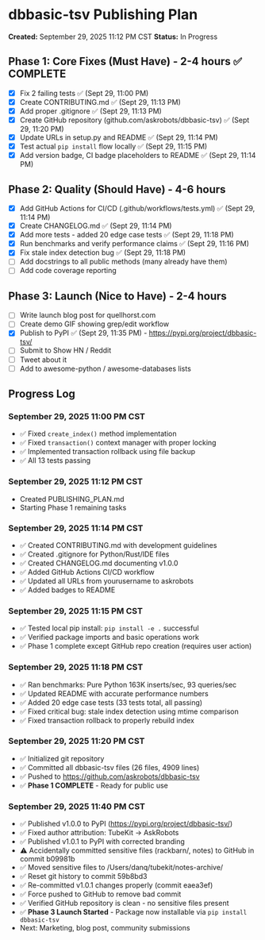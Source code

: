 # dbbasic-tsv Publishing Plan

**Created:** September 29, 2025 11:12 PM CST
**Status:** In Progress

## Phase 1: Core Fixes (Must Have) - 2-4 hours ✅ COMPLETE

- [x] Fix 2 failing tests ✅ (Sept 29, 11:00 PM)
- [x] Create CONTRIBUTING.md ✅ (Sept 29, 11:13 PM)
- [x] Add proper .gitignore ✅ (Sept 29, 11:13 PM)
- [x] Create GitHub repository (github.com/askrobots/dbbasic-tsv) ✅ (Sept 29, 11:20 PM)
- [x] Update URLs in setup.py and README ✅ (Sept 29, 11:14 PM)
- [x] Test actual `pip install` flow locally ✅ (Sept 29, 11:15 PM)
- [x] Add version badge, CI badge placeholders to README ✅ (Sept 29, 11:14 PM)

## Phase 2: Quality (Should Have) - 4-6 hours

- [x] Add GitHub Actions for CI/CD (.github/workflows/tests.yml) ✅ (Sept 29, 11:14 PM)
- [x] Create CHANGELOG.md ✅ (Sept 29, 11:14 PM)
- [x] Add more tests - added 20 edge case tests ✅ (Sept 29, 11:18 PM)
- [x] Run benchmarks and verify performance claims ✅ (Sept 29, 11:16 PM)
- [x] Fix stale index detection bug ✅ (Sept 29, 11:18 PM)
- [ ] Add docstrings to all public methods (many already have them)
- [ ] Add code coverage reporting

## Phase 3: Launch (Nice to Have) - 2-4 hours

- [ ] Write launch blog post for quellhorst.com
- [ ] Create demo GIF showing grep/edit workflow
- [x] Publish to PyPI ✅ (Sept 29, 11:35 PM) - https://pypi.org/project/dbbasic-tsv/
- [ ] Submit to Show HN / Reddit
- [ ] Tweet about it
- [ ] Add to awesome-python / awesome-databases lists

## Progress Log

### September 29, 2025 11:00 PM CST
- ✅ Fixed `create_index()` method implementation
- ✅ Fixed `transaction()` context manager with proper locking
- ✅ Implemented transaction rollback using file backup
- ✅ All 13 tests passing

### September 29, 2025 11:12 PM CST
- Created PUBLISHING_PLAN.md
- Starting Phase 1 remaining tasks

### September 29, 2025 11:14 PM CST
- ✅ Created CONTRIBUTING.md with development guidelines
- ✅ Created .gitignore for Python/Rust/IDE files
- ✅ Created CHANGELOG.md documenting v1.0.0
- ✅ Added GitHub Actions CI/CD workflow
- ✅ Updated all URLs from yourusername to askrobots
- ✅ Added badges to README

### September 29, 2025 11:15 PM CST
- ✅ Tested local pip install: `pip install -e .` successful
- ✅ Verified package imports and basic operations work
- ✅ Phase 1 complete except GitHub repo creation (requires user action)

### September 29, 2025 11:18 PM CST
- ✅ Ran benchmarks: Pure Python 163K inserts/sec, 93 queries/sec
- ✅ Updated README with accurate performance numbers
- ✅ Added 20 edge case tests (33 tests total, all passing)
- ✅ Fixed critical bug: stale index detection using mtime comparison
- ✅ Fixed transaction rollback to properly rebuild index

### September 29, 2025 11:20 PM CST
- ✅ Initialized git repository
- ✅ Committed all dbbasic-tsv files (26 files, 4909 lines)
- ✅ Pushed to https://github.com/askrobots/dbbasic-tsv
- ✅ **Phase 1 COMPLETE** - Ready for public use

### September 29, 2025 11:40 PM CST
- ✅ Published v1.0.0 to PyPI (https://pypi.org/project/dbbasic-tsv/)
- ✅ Fixed author attribution: TubeKit → AskRobots
- ✅ Published v1.0.1 to PyPI with corrected branding
- ⚠️ Accidentally committed sensitive files (rackbarn/, notes) to GitHub in commit b09981b
- ✅ Moved sensitive files to /Users/danq/tubekit/notes-archive/
- ✅ Reset git history to commit 59b8bd3
- ✅ Re-committed v1.0.1 changes properly (commit eaea3ef)
- ✅ Force pushed to GitHub to remove bad commit
- ✅ Verified GitHub repository is clean - no sensitive files present
- ✅ **Phase 3 Launch Started** - Package now installable via `pip install dbbasic-tsv`
- Next: Marketing, blog post, community submissions